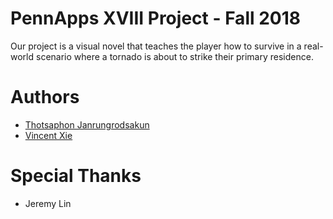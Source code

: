 # PennApps XVIII Project - Fall 2018
Our project is a visual novel that teaches the player how to survive in a real-world scenario where a tornado is about to strike their primary residence.

# Authors
* [Thotsaphon Janrungrodsakun](https://github.com/ThotsaphonB)
* [Vincent Xie](https://github.com/PokeLegoCuber)

# Special Thanks
* Jeremy Lin
